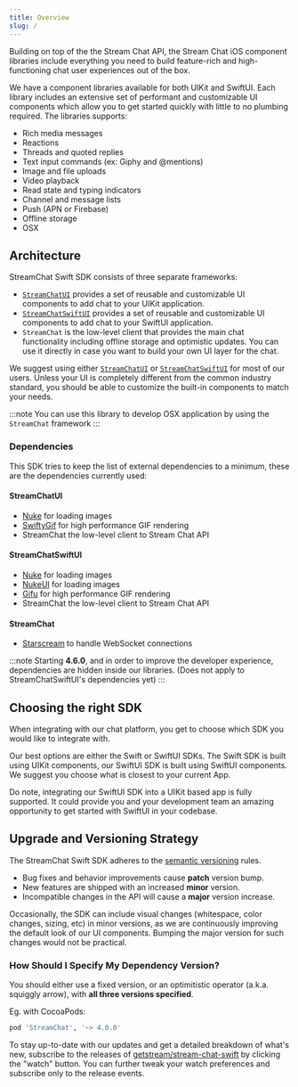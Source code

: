```yaml
---
title: Overview
slug: /
---
```


Building on top of the the Stream Chat API, the Stream Chat iOS component libraries include everything you need to build feature-rich and high-functioning chat user experiences out of the box.

We have a component libraries available for both UIKit and SwiftUI. Each library includes an extensive set of performant and customizable UI components which allow you to get started quickly with little to no plumbing required. The libraries supports:

- Rich media messages
- Reactions
- Threads and quoted replies
- Text input commands (ex: Giphy and @mentions)
- Image and file uploads
- Video playback
- Read state and typing indicators
- Channel and message lists
- Push (APN or Firebase)
- Offline storage
- OSX

## Architecture

StreamChat Swift SDK consists of three separate frameworks:

- [`StreamChatUI`](./uikit) provides a set of reusable and customizable UI components to add chat to your UIKit application.
- [`StreamChatSwiftUI`](./swiftui) provides a set of reusable and customizable UI components to add chat to your SwiftUI application.
- `StreamChat` is the low-level client that provides the main chat functionality including offline storage and optimistic updates. You can use it directly in case you want to build your own UI layer for the chat.

We suggest using either [`StreamChatUI`](./uikit) or [`StreamChatSwiftUI`](./swiftui) for most of our users. Unless your UI is completely different from the common industry standard, you should be able to customize the built-in components to match your needs.

:::note
You can use this library to develop OSX application by using the `StreamChat` framework
:::

### Dependencies

This SDK tries to keep the list of external dependencies to a minimum, these are the dependencies currently used:

#### StreamChatUI

- [Nuke](https://github.com/kean/Nuke) for loading images  
- [SwiftyGif](https://github.com/kirualex/SwiftyGif) for high performance GIF rendering
- StreamChat the low-level client to Stream Chat API

#### StreamChatSwiftUI

- [Nuke](https://github.com/kean/Nuke) for loading images  
- [NukeUI](https://github.com/kean/Nuke) for loading images  
- [Gifu](https://github.com/kaishin/Gifu) for high performance GIF rendering
- StreamChat the low-level client to Stream Chat API

#### StreamChat

- [Starscream](https://github.com/daltoniam/Starscream) to handle WebSocket connections

:::note
Starting **4.6.0**, and in order to improve the developer experience, dependencies are hidden inside our libraries.
(Does not apply to StreamChatSwiftUI's dependencies yet)
:::

## Choosing the right SDK

When integrating with our chat platform, you get to choose which SDK you would like to integrate with.

Our best options are either the Swift or SwiftUI SDKs. The Swift SDK is built using UIKit components, our SwiftUI SDK is built using SwiftUI components. We suggest you choose what is closest to your current App.

Do note, integrating our SwiftUI SDK into a UIKit based app is fully supported. It could provide you and your development team an amazing opportunity to get started with SwiftUI in your codebase.

## Upgrade and Versioning Strategy

The StreamChat Swift SDK adheres to the [semantic versioning](https://semver.org/) rules. 

- Bug fixes and behavior improvements cause **patch** version bump. 
- New features are shipped with an increased **minor** version. 
- Incompatible changes in the API will cause a **major** version increase.

Occasionally, the SDK can include visual changes (whitespace, color changes, sizing, etc) in minor versions, as we are continuously improving the default look of our UI components. Bumping the major version for such changes would not be practical. 


### How Should I Specify My Dependency Version? 

You should either use a fixed version, or an optimitistic operator (a.k.a. squiggly arrow), with **all three versions specified**.

Eg. with CocoaPods:

```ruby 
pod 'StreamChat', '~> 4.0.0'
```

To stay up-to-date with our updates and get a detailed breakdown of what's new, subscribe to the releases of [getstream/stream-chat-swift](https://github.com/GetStream/stream-chat-swift/releases) by clicking the "watch" button. You can further tweak your watch preferences and subscribe only to the release events.

